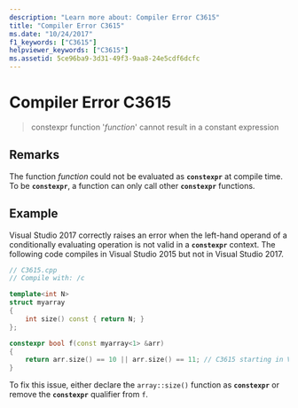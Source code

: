 ```yaml
---
description: "Learn more about: Compiler Error C3615"
title: "Compiler Error C3615"
ms.date: "10/24/2017"
f1_keywords: ["C3615"]
helpviewer_keywords: ["C3615"]
ms.assetid: 5ce96ba9-3d31-49f3-9aa8-24e5cdf6dcfc
---
```

# Compiler Error C3615

> constexpr function '*function*' cannot result in a constant expression

## Remarks

The function *function* could not be evaluated as **`constexpr`** at compile time. To be **`constexpr`**, a function can only call other **`constexpr`** functions.

## Example

Visual Studio 2017 correctly raises an error when the left-hand operand of a conditionally evaluating operation is not valid in a **`constexpr`** context. The following code compiles in Visual Studio 2015 but not in Visual Studio 2017.

```cpp
// C3615.cpp
// Compile with: /c

template<int N>
struct myarray
{
    int size() const { return N; }
};

constexpr bool f(const myarray<1> &arr)
{
    return arr.size() == 10 || arr.size() == 11; // C3615 starting in Visual Studio 2017
}
```

To fix this issue, either declare the `array::size()` function as **`constexpr`** or remove the **`constexpr`** qualifier from `f`.
